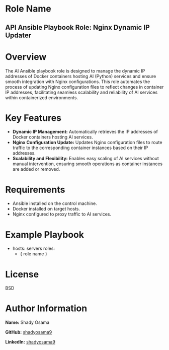 # Role Name

## API Ansible Playbook Role: Nginx Dynamic IP Updater

# Overview

The AI Ansible playbook role is designed to manage the dynamic IP addresses of Docker containers hosting AI (Python) services and ensure smooth integration with Nginx configurations. This role automates the process of updating Nginx configuration files to reflect changes in container IP addresses, facilitating seamless scalability and reliability of AI services within containerized environments.

# Key Features

- **Dynamic IP Management:** Automatically retrieves the IP addresses of Docker containers hosting AI services.
- **Nginx Configuration Update:** Updates Nginx configuration files to route traffic to the corresponding container instances based on their IP addresses.
- **Scalability and Flexibility:** Enables easy scaling of AI services without manual intervention, ensuring smooth operations as container instances are added or removed.

# Requirements

- Ansible installed on the control machine.
- Docker installed on target hosts.
- Nginx configured to proxy traffic to AI services.

# Example Playbook

- hosts: servers
  roles:
  - { role name }

# License

BSD

# Author Information

**Name:** Shady Osama

**GitHub:** [shadyosama9](https://github.com/shadyosama9)

**LinkedIn:** [shadyosama9](https://www.linkedin.com/in/shadyosama9/)
